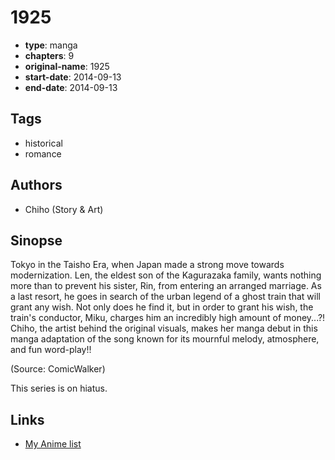 # 1925

-   **type**: manga
-   **chapters**: 9
-   **original-name**: 1925
-   **start-date**: 2014-09-13
-   **end-date**: 2014-09-13

## Tags

-   historical
-   romance

## Authors

-   Chiho (Story & Art)

## Sinopse

Tokyo in the Taisho Era, when Japan made a strong move towards modernization. Len, the eldest son of the Kagurazaka family, wants nothing more than to prevent his sister, Rin, from entering an arranged marriage. As a last resort, he goes in search of the urban legend of a ghost train that will grant any wish. Not only does he find it, but in order to grant his wish, the train's conductor, Miku, charges him an incredibly high amount of money...?! Chiho, the artist behind the original visuals, makes her manga debut in this manga adaptation of the song known for its mournful melody, atmosphere, and fun word-play!!

(Source: ComicWalker)

This series is on hiatus.

## Links

-   [My Anime list](https://myanimelist.net/manga/106245/1925)
